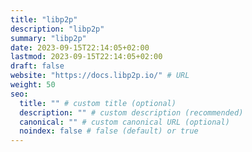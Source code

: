 ```yaml
---
title: "libp2p"
description: "libp2p"
summary: "libp2p"
date: 2023-09-15T22:14:05+02:00
lastmod: 2023-09-15T22:14:05+02:00
draft: false
website: "https://docs.libp2p.io/" # URL
weight: 50
seo:
  title: "" # custom title (optional)
  description: "" # custom description (recommended)
  canonical: "" # custom canonical URL (optional)
  noindex: false # false (default) or true
---
```

